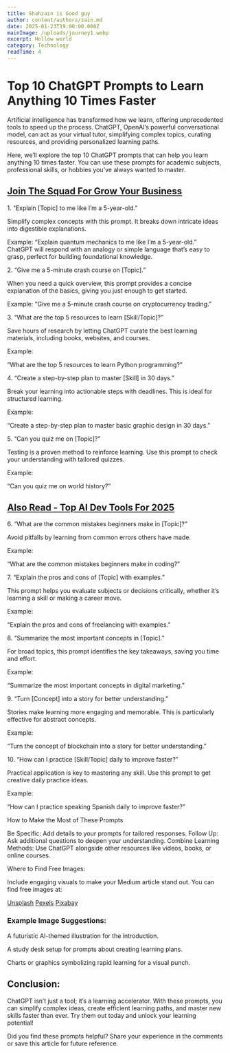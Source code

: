 ```yaml
---
title: Shahzain is Good guy
author: content/authors/zain.md
date: 2025-01-23T19:00:00.000Z
mainImage: /uploads/journey1.webp
excerpt: Hellow world
category: Technology
readTime: 4
---
```


# Top 10 ChatGPT Prompts to Learn Anything 10 Times Faster

Artificial intelligence has transformed how we learn, offering unprecedented tools to speed up the process. ChatGPT, OpenAI’s powerful conversational model, can act as your virtual tutor, simplifying complex topics, curating resources, and providing personalized learning paths.

Here, we’ll explore the top 10 ChatGPT prompts that can help you learn anything 10 times faster. You can use these prompts for academic subjects, professional skills, or hobbies you’ve always wanted to master.

## [Join The Squad For Grow Your Business](https://app.daily.dev/squads/saasbestdeal)

1\. “Explain \[Topic] to me like I’m a 5-year-old.”

Simplify complex concepts with this prompt. It breaks down intricate ideas into digestible explanations.

Example: “Explain quantum mechanics to me like I’m a 5-year-old.” ChatGPT will respond with an analogy or simple language that’s easy to grasp, perfect for building foundational knowledge.

2\. “Give me a 5-minute crash course on \[Topic].”

When you need a quick overview, this prompt provides a concise explanation of the basics, giving you just enough to get started.

Example: “Give me a 5-minute crash course on cryptocurrency trading.”

3\. “What are the top 5 resources to learn \[Skill/Topic]?”

Save hours of research by letting ChatGPT curate the best learning materials, including books, websites, and courses.

Example:

“What are the top 5 resources to learn Python programming?”

4\. “Create a step-by-step plan to master \[Skill] in 30 days.”

Break your learning into actionable steps with deadlines. This is ideal for structured learning.

Example:

“Create a step-by-step plan to master basic graphic design in 30 days.”

5\. “Can you quiz me on \[Topic]?”

Testing is a proven method to reinforce learning. Use this prompt to check your understanding with tailored quizzes.

Example:

“Can you quiz me on world history?”

## [Also Read - Top AI Dev Tools For 2025](https://dly.to/PIsyCKCQmux)

6\. “What are the common mistakes beginners make in \[Topic]?”

Avoid pitfalls by learning from common errors others have made.

Example:

“What are the common mistakes beginners make in coding?”

7\. “Explain the pros and cons of \[Topic] with examples.”

This prompt helps you evaluate subjects or decisions critically, whether it’s learning a skill or making a career move.

Example:

“Explain the pros and cons of freelancing with examples.”

8\. “Summarize the most important concepts in \[Topic].”

For broad topics, this prompt identifies the key takeaways, saving you time and effort.

Example:

“Summarize the most important concepts in digital marketing.”

9\. “Turn \[Concept] into a story for better understanding.”

Stories make learning more engaging and memorable. This is particularly effective for abstract concepts.

Example:

“Turn the concept of blockchain into a story for better understanding.”

10\. “How can I practice \[Skill/Topic] daily to improve faster?”

Practical application is key to mastering any skill. Use this prompt to get creative daily practice ideas.

Example:

“How can I practice speaking Spanish daily to improve faster?”

How to Make the Most of These Prompts

Be Specific: Add details to your prompts for tailored responses. Follow Up: Ask additional questions to deepen your understanding. Combine Learning Methods: Use ChatGPT alongside other resources like videos, books, or online courses.

Where to Find Free Images:

Include engaging visuals to make your Medium article stand out. You can find free images at:

[Unsplash](https://unsplash.com/) [Pexels](https://www.pexels.com/) [Pixabay](https://pixabay.com/)

### Example Image Suggestions:

A futuristic AI-themed illustration for the introduction.

A study desk setup for prompts about creating learning plans.

Charts or graphics symbolizing rapid learning for a visual punch.

## Conclusion:

ChatGPT isn’t just a tool; it’s a learning accelerator. With these prompts, you can simplify complex ideas, create efficient learning paths, and master new skills faster than ever. Try them out today and unlock your learning potential!

Did you find these prompts helpful? Share your experience in the comments or save this article for future reference.
